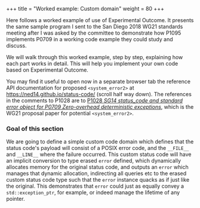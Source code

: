 +++
title = "Worked example: Custom domain"
weight = 80
+++

Here follows a worked example of use of Experimental Outcome. It presents
the same sample program I sent to the San Diego 2018 WG21 standards meeting
after I was asked by the committee to demonstrate how P1095 implements P0709
in a working code example they could study and discuss.

We will walk through this worked example, step by step, explaining how each
part works in detail. This will help you implement your own code based on
Experimental Outcome.

You may find it useful to open now in a separate browser tab the reference API
documentation for proposed `<system_error2>` at https://ned14.github.io/status-code/
(scroll half way down). The references in the comments to P1028 are to
[P1028 *SG14 status_code and standard error object for P0709 Zero-overhead
deterministic exceptions*](http://wg21.link/P1028), which is the WG21 proposal
paper for potential `<system_error2>`.

### Goal of this section

We are going to define a simple custom code domain which defines that
the status code's payload will consist of a POSIX error code, and the
`__FILE__` and `__LINE__` where the failure occurred. This custom status
code will have an implicit conversion to type erased `error` defined, which dynamically
allocates memory for the original status code, and outputs an `error`
which manages that dynamic allocation, indirecting all queries etc
to the erased custom status code type such that the `error` instance
quacks as if just like the original. This demonstrates that `error` could
just as equally convey a `std::exception_ptr`, for example, or indeed
manage the lifetime of any pointer.
